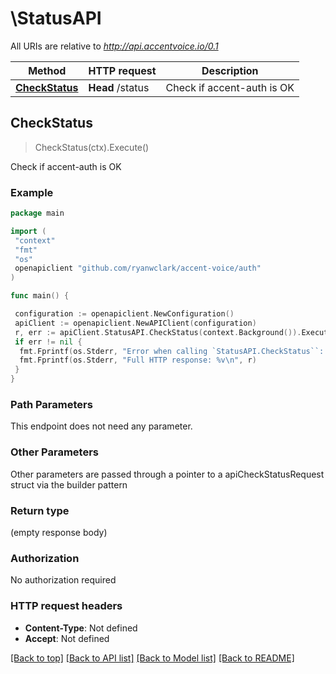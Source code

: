 # \StatusAPI

All URIs are relative to *<http://api.accentvoice.io/0.1>*

Method | HTTP request | Description
------------- | ------------- | -------------
[**CheckStatus**](StatusAPI.md#CheckStatus) | **Head** /status | Check if accent-auth is OK

## CheckStatus

> CheckStatus(ctx).Execute()

Check if accent-auth is OK

### Example

```go
package main

import (
 "context"
 "fmt"
 "os"
 openapiclient "github.com/ryanwclark/accent-voice/auth"
)

func main() {

 configuration := openapiclient.NewConfiguration()
 apiClient := openapiclient.NewAPIClient(configuration)
 r, err := apiClient.StatusAPI.CheckStatus(context.Background()).Execute()
 if err != nil {
  fmt.Fprintf(os.Stderr, "Error when calling `StatusAPI.CheckStatus``: %v\n", err)
  fmt.Fprintf(os.Stderr, "Full HTTP response: %v\n", r)
 }
}
```

### Path Parameters

This endpoint does not need any parameter.

### Other Parameters

Other parameters are passed through a pointer to a apiCheckStatusRequest struct via the builder pattern

### Return type

 (empty response body)

### Authorization

No authorization required

### HTTP request headers

- **Content-Type**: Not defined
- **Accept**: Not defined

[[Back to top]](#) [[Back to API list]](../README.md#documentation-for-api-endpoints)
[[Back to Model list]](../README.md#documentation-for-models)
[[Back to README]](../README.md)
